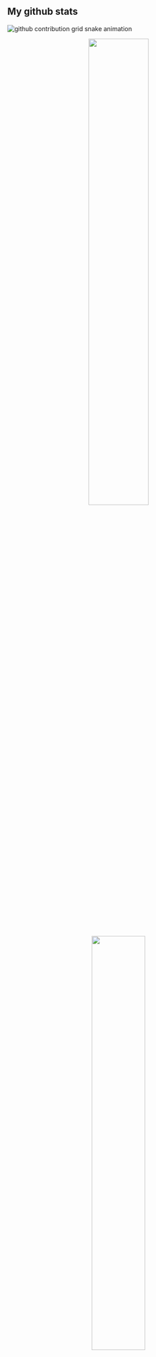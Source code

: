 ## My github stats 

<picture>
  <source media="(prefers-color-scheme: dark)" srcset="https://raw.githubusercontent.com/Lazack28/Lazack28/output/github-contribution-grid-snake-dark.svg">
  <source media="(prefers-color-scheme: light)" srcset="https://raw.githubusercontent.com/Lazack28/Lazack28/output/github-contribution-grid-snake.svg">
  <img alt="github contribution grid snake animation" src="https://raw.githubusercontent.com/Lazack28/Lazack28/output/github-contribution-grid-snake.svg">
</picture>

<p align="center">
    <img
        width="52%"
        src="https://github-readme-stats.vercel.app/api?username=Lazack28&count_private=true&include_all_commits=true&show_icons=true&theme=tokyonight&custom_title=GitHub+Stats"
    />
    <img
        width="49%"
        src="https://github-readme-streak-stats.herokuapp.com?user=Lazack28&theme=tokyonight"
    />
</p>

<h3>
